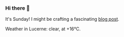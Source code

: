 ### Hi there :wave:

It's Sunday! I might be crafting a fascinating [blog post](https://www.benjaminwuethrich.dev).

Weather in Lucerne: clear, at +16°C.
